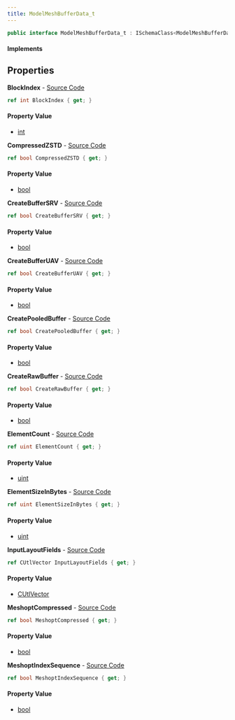 ```yaml
---
title: ModelMeshBufferData_t
---
```


```csharp
public interface ModelMeshBufferData_t : ISchemaClass<ModelMeshBufferData_t>, ISchemaField, ISchemaClass, INativeHandle
```

#### Implements

## Properties

**BlockIndex** - [Source Code](https://github.com/swiftly-solution/swiftlys2/blob/main/managed/src/SwiftlyS2.Generated/Schemas/Interfaces/ModelMeshBufferData_t.cs#L16)

```csharp
ref int BlockIndex { get; }
```

#### Property Value

- [int](https://learn.microsoft.com/dotnet/api/system.int32)

**CompressedZSTD** - [Source Code](https://github.com/swiftly-solution/swiftlys2/blob/main/managed/src/SwiftlyS2.Generated/Schemas/Interfaces/ModelMeshBufferData_t.cs#L26)

```csharp
ref bool CompressedZSTD { get; }
```

#### Property Value

- [bool](https://learn.microsoft.com/dotnet/api/system.boolean)

**CreateBufferSRV** - [Source Code](https://github.com/swiftly-solution/swiftlys2/blob/main/managed/src/SwiftlyS2.Generated/Schemas/Interfaces/ModelMeshBufferData_t.cs#L28)

```csharp
ref bool CreateBufferSRV { get; }
```

#### Property Value

- [bool](https://learn.microsoft.com/dotnet/api/system.boolean)

**CreateBufferUAV** - [Source Code](https://github.com/swiftly-solution/swiftlys2/blob/main/managed/src/SwiftlyS2.Generated/Schemas/Interfaces/ModelMeshBufferData_t.cs#L30)

```csharp
ref bool CreateBufferUAV { get; }
```

#### Property Value

- [bool](https://learn.microsoft.com/dotnet/api/system.boolean)

**CreatePooledBuffer** - [Source Code](https://github.com/swiftly-solution/swiftlys2/blob/main/managed/src/SwiftlyS2.Generated/Schemas/Interfaces/ModelMeshBufferData_t.cs#L34)

```csharp
ref bool CreatePooledBuffer { get; }
```

#### Property Value

- [bool](https://learn.microsoft.com/dotnet/api/system.boolean)

**CreateRawBuffer** - [Source Code](https://github.com/swiftly-solution/swiftlys2/blob/main/managed/src/SwiftlyS2.Generated/Schemas/Interfaces/ModelMeshBufferData_t.cs#L32)

```csharp
ref bool CreateRawBuffer { get; }
```

#### Property Value

- [bool](https://learn.microsoft.com/dotnet/api/system.boolean)

**ElementCount** - [Source Code](https://github.com/swiftly-solution/swiftlys2/blob/main/managed/src/SwiftlyS2.Generated/Schemas/Interfaces/ModelMeshBufferData_t.cs#L18)

```csharp
ref uint ElementCount { get; }
```

#### Property Value

- [uint](https://learn.microsoft.com/dotnet/api/system.uint32)

**ElementSizeInBytes** - [Source Code](https://github.com/swiftly-solution/swiftlys2/blob/main/managed/src/SwiftlyS2.Generated/Schemas/Interfaces/ModelMeshBufferData_t.cs#L20)

```csharp
ref uint ElementSizeInBytes { get; }
```

#### Property Value

- [uint](https://learn.microsoft.com/dotnet/api/system.uint32)

**InputLayoutFields** - [Source Code](https://github.com/swiftly-solution/swiftlys2/blob/main/managed/src/SwiftlyS2.Generated/Schemas/Interfaces/ModelMeshBufferData_t.cs#L37)

```csharp
ref CUtlVector InputLayoutFields { get; }
```

#### Property Value

- [CUtlVector](/docs/api/shared/natives/cutlvector)

**MeshoptCompressed** - [Source Code](https://github.com/swiftly-solution/swiftlys2/blob/main/managed/src/SwiftlyS2.Generated/Schemas/Interfaces/ModelMeshBufferData_t.cs#L22)

```csharp
ref bool MeshoptCompressed { get; }
```

#### Property Value

- [bool](https://learn.microsoft.com/dotnet/api/system.boolean)

**MeshoptIndexSequence** - [Source Code](https://github.com/swiftly-solution/swiftlys2/blob/main/managed/src/SwiftlyS2.Generated/Schemas/Interfaces/ModelMeshBufferData_t.cs#L24)

```csharp
ref bool MeshoptIndexSequence { get; }
```

#### Property Value

- [bool](https://learn.microsoft.com/dotnet/api/system.boolean)

